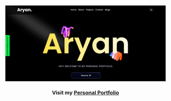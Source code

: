 <div align="center">
  <br />
    <a href="https://dev-forces.vercel.app/" target="_blank">
      <img src="https://github.com/iAryanK/nextjs-portfolio/blob/main/app/opengraph-image.png?raw=true" alt="Project Banner">
    </a>
  <br />

  <h3 align="center">Visit my <a href="https://www.iaryan.me/" target="_blank"><b>Personal Portfolio</b></a></h3>
</div>
